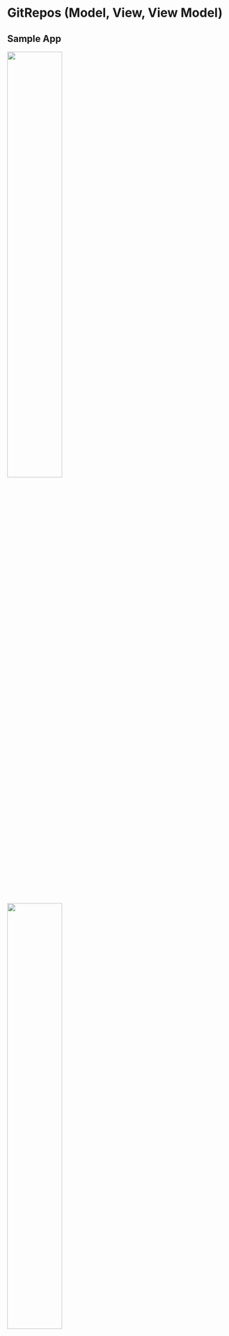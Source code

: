 # GitRepos (Model, View, View Model)

## Sample App

<img src="./ReadMeFiles/repoList.png" width="50%">

<img src="./ReadMeFiles/repoDetails.png" width="50%">

### Architecture
<img src="./ReadMeFiles/diagram.png" width="100%">



## Description
  
GitRepos is follwing MVVM  architecture.   

### View (including UIViewController)
View must implement Viewable. Viewable has Default Extension.  
※ View is not just View like UIView etc in this case.

```swift

protocol Viewable: AnyObject {
    func push(_ vc: UIViewController, animated: Bool)
    func pop(animated: Bool)
}

extension Viewable where Self: UIViewController {

    func push(_ vc: UIViewController, animated: Bool) {
        self.navigationController?.pushViewController(vc, animated: animated)
    }

    func pop(animated: Bool) {
        self.navigationController?.popViewController(animated: animated)
    }

    var supportedInterfaceOrientations: UIInterfaceOrientationMask {
        return .portrait
    }
    var preferredInterfaceOrientationForPresentation: UIInterfaceOrientation {
        return .portrait
    }

}
```

Example

```swift

protocol ListViewInputs: AnyObject {
    func configure(entities: ListEntities?)
    func reloadTableView()
    func indicatorView(animate: Bool)
}

final class ListViewController: UIViewController {

    internal var viewModel: ListViewModel?
    internal var router: ListRouterOutput?
    
    @IBOutlet private weak var tableView: UITableView! {
        didSet {
            tableView.delegate = self
            tableView.dataSource = self
        }
    }
    
    @IBOutlet private weak var indicatorView: UIActivityIndicatorView!

    
    override func viewDidLoad() {
        super.viewDidLoad()
        configure(entities: viewModel?.entities)
        let request = SearchLanguageRequest(language:"Swift", page:1)

        viewModel?.fetchSearch(request: request)
    }

}

extension ListViewController: ListViewInputs {}

extension ListViewController: Viewable {}

```

### ViewModel
ViewModel handles all interaction with the model.

Example
```swift

class ListViewModel {
    
    var entities: ListEntities
    private var gitHubApi: GitHubApiType
    private weak var view: ListViewInputs!
    
    init(gitHubApi: GitHubApiType, entities: ListEntities, view: ListViewInputs ) {
        self.gitHubApi = gitHubApi
        self.entities = entities
        self.view = view
    }
    
    func fetchSearch(request: SearchLanguageRequest) {
        fetchRepo(request: request)
    }

```

###Model
Contains the functions to retrieve the information for the ViewModel.

Example
```swift

public enum HttpMethod: String {
    case get = "GET"
    case post = "POST"
}

public protocol Request {
    var url: String { get }
    func params() -> [(key: String, value: String)]
}

protocol ApiProtocol {
    func request(_ httpMethod: HttpMethod, request: Request, onSuccess: @escaping (Data, URLResponse?) -> Void, onError: @escaping (Error) -> Void)

}

open class ApiTask: ApiProtocol {

    public var httpHeader: [String: String]? = ["content-type": "application/json"]
    public var timeoutInterval: TimeInterval = 60
    public var cachePolicy: URLRequest.CachePolicy = .reloadIgnoringLocalCacheData
    static let apiTaskSession: URLSession = URLSession(configuration: URLSessionConfiguration.ephemeral)

    public init() {}

    public func request(_ httpMethod: HttpMethod, request: Request, onSuccess: @escaping (Data, URLResponse?) -> Void, onError: @escaping (Error) -> Void) {
        
        guard let urlRequest = URLRequestCreator.create(httpMethod: httpMethod,
                                                  request: request,
                                                  header: httpHeader,
                                                  timeoutInterval: timeoutInterval,
                                                        cachePolicy: cachePolicy) else {
            return
        }
        let task = ApiTask.apiTaskSession.dataTask(with: urlRequest, completionHandler: {(data, response, error) in
            
            if let error = error {
                onError(error)
                return
            }
            if let responseError = ApiTask.check(response: response) {
                onError(responseError)
                return
            }
            guard let data = data else {
                onError(ApiError.recieveNilBody)
                return
            }
            onSuccess(data, response)
        })
        task.resume()
    }

```

### Unit Test 
 
* Used XCTest framework
* Created fakeApiTask class to input this class to mock api behaviour 

## Requirements

- Xcode 13.0+
- Swift 5.2+

## Author

Mindaugas Balakauskas 
